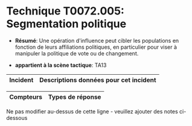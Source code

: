 # Technique T0072.005: Segmentation politique

* **Résumé**: Une opération d'influence peut cibler les populations en fonction de leurs affiliations politiques, en particulier pour viser à manipuler la politique de vote ou de changement.

* **appartient à la scène tactique**: TA13


|Incident |Descriptions données pour cet incident |
|-------- |-------------------- |



|Compteurs |Types de réponse |
|-------- |-------------- |


Ne pas modifier au-dessus de cette ligne - veuillez ajouter des notes ci-dessous